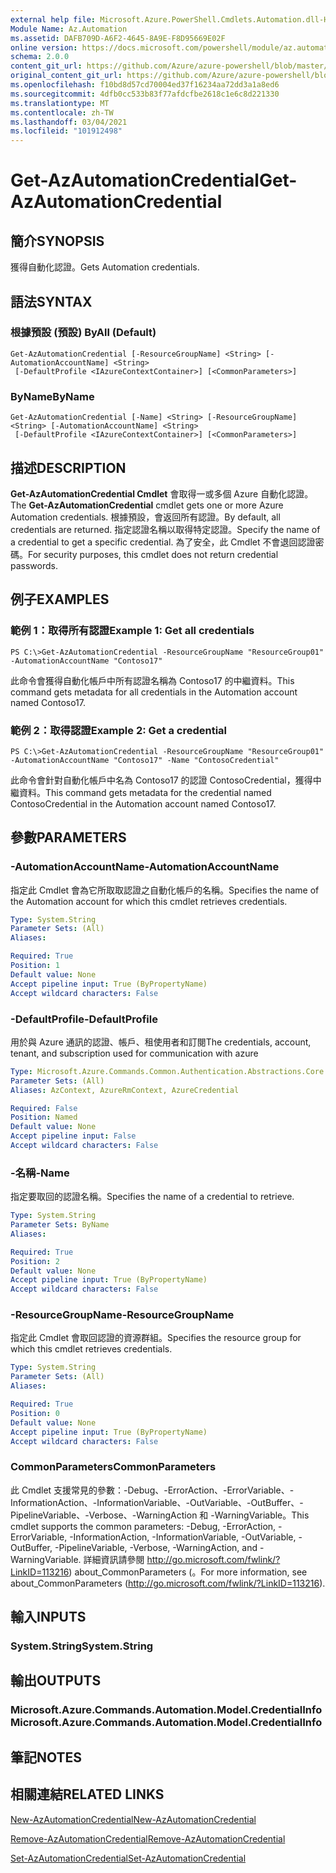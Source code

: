 ```yaml
---
external help file: Microsoft.Azure.PowerShell.Cmdlets.Automation.dll-Help.xml
Module Name: Az.Automation
ms.assetid: DAFB709D-A6F2-4645-8A9E-F8D95669E02F
online version: https://docs.microsoft.com/powershell/module/az.automation/get-azautomationcredential
schema: 2.0.0
content_git_url: https://github.com/Azure/azure-powershell/blob/master/src/Automation/Automation/help/Get-AzAutomationCredential.md
original_content_git_url: https://github.com/Azure/azure-powershell/blob/master/src/Automation/Automation/help/Get-AzAutomationCredential.md
ms.openlocfilehash: f10bd8d57cd70004ed37f16234aa72dd3a1a8ed6
ms.sourcegitcommit: 4dfb0cc533b83f77afdcfbe2618c1e6c8d221330
ms.translationtype: MT
ms.contentlocale: zh-TW
ms.lasthandoff: 03/04/2021
ms.locfileid: "101912498"
---
```

# <span data-ttu-id="8dcdc-101">Get-AzAutomationCredential</span><span class="sxs-lookup"><span data-stu-id="8dcdc-101">Get-AzAutomationCredential</span></span>

## <span data-ttu-id="8dcdc-102">簡介</span><span class="sxs-lookup"><span data-stu-id="8dcdc-102">SYNOPSIS</span></span>
<span data-ttu-id="8dcdc-103">獲得自動化認證。</span><span class="sxs-lookup"><span data-stu-id="8dcdc-103">Gets Automation credentials.</span></span>

## <span data-ttu-id="8dcdc-104">語法</span><span class="sxs-lookup"><span data-stu-id="8dcdc-104">SYNTAX</span></span>

### <span data-ttu-id="8dcdc-105">根據預設 (預設) </span><span class="sxs-lookup"><span data-stu-id="8dcdc-105">ByAll (Default)</span></span>
```
Get-AzAutomationCredential [-ResourceGroupName] <String> [-AutomationAccountName] <String>
 [-DefaultProfile <IAzureContextContainer>] [<CommonParameters>]
```

### <span data-ttu-id="8dcdc-106">ByName</span><span class="sxs-lookup"><span data-stu-id="8dcdc-106">ByName</span></span>
```
Get-AzAutomationCredential [-Name] <String> [-ResourceGroupName] <String> [-AutomationAccountName] <String>
 [-DefaultProfile <IAzureContextContainer>] [<CommonParameters>]
```

## <span data-ttu-id="8dcdc-107">描述</span><span class="sxs-lookup"><span data-stu-id="8dcdc-107">DESCRIPTION</span></span>
<span data-ttu-id="8dcdc-108">**Get-AzAutomationCredential Cmdlet** 會取得一或多個 Azure 自動化認證。</span><span class="sxs-lookup"><span data-stu-id="8dcdc-108">The **Get-AzAutomationCredential** cmdlet gets one or more Azure Automation credentials.</span></span>
<span data-ttu-id="8dcdc-109">根據預設，會返回所有認證。</span><span class="sxs-lookup"><span data-stu-id="8dcdc-109">By default, all credentials are returned.</span></span>
<span data-ttu-id="8dcdc-110">指定認證名稱以取得特定認證。</span><span class="sxs-lookup"><span data-stu-id="8dcdc-110">Specify the name of a credential to get a specific credential.</span></span>
<span data-ttu-id="8dcdc-111">為了安全，此 Cmdlet 不會退回認證密碼。</span><span class="sxs-lookup"><span data-stu-id="8dcdc-111">For security purposes, this cmdlet does not return credential passwords.</span></span>

## <span data-ttu-id="8dcdc-112">例子</span><span class="sxs-lookup"><span data-stu-id="8dcdc-112">EXAMPLES</span></span>

### <span data-ttu-id="8dcdc-113">範例 1：取得所有認證</span><span class="sxs-lookup"><span data-stu-id="8dcdc-113">Example 1: Get all credentials</span></span>
```
PS C:\>Get-AzAutomationCredential -ResourceGroupName "ResourceGroup01" -AutomationAccountName "Contoso17"
```

<span data-ttu-id="8dcdc-114">此命令會獲得自動化帳戶中所有認證名稱為 Contoso17 的中繼資料。</span><span class="sxs-lookup"><span data-stu-id="8dcdc-114">This command gets metadata for all credentials in the Automation account named Contoso17.</span></span>

### <span data-ttu-id="8dcdc-115">範例 2：取得認證</span><span class="sxs-lookup"><span data-stu-id="8dcdc-115">Example 2: Get a credential</span></span>
```
PS C:\>Get-AzAutomationCredential -ResourceGroupName "ResourceGroup01" -AutomationAccountName "Contoso17" -Name "ContosoCredential"
```

<span data-ttu-id="8dcdc-116">此命令會針對自動化帳戶中名為 Contoso17 的認證 ContosoCredential，獲得中繼資料。</span><span class="sxs-lookup"><span data-stu-id="8dcdc-116">This command gets metadata for the credential named ContosoCredential in the Automation account named Contoso17.</span></span>

## <span data-ttu-id="8dcdc-117">參數</span><span class="sxs-lookup"><span data-stu-id="8dcdc-117">PARAMETERS</span></span>

### <span data-ttu-id="8dcdc-118">-AutomationAccountName</span><span class="sxs-lookup"><span data-stu-id="8dcdc-118">-AutomationAccountName</span></span>
<span data-ttu-id="8dcdc-119">指定此 Cmdlet 會為它所取取認證之自動化帳戶的名稱。</span><span class="sxs-lookup"><span data-stu-id="8dcdc-119">Specifies the name of the Automation account for which this cmdlet retrieves credentials.</span></span>

```yaml
Type: System.String
Parameter Sets: (All)
Aliases:

Required: True
Position: 1
Default value: None
Accept pipeline input: True (ByPropertyName)
Accept wildcard characters: False
```

### <span data-ttu-id="8dcdc-120">-DefaultProfile</span><span class="sxs-lookup"><span data-stu-id="8dcdc-120">-DefaultProfile</span></span>
<span data-ttu-id="8dcdc-121">用於與 Azure 通訊的認證、帳戶、租使用者和訂閱</span><span class="sxs-lookup"><span data-stu-id="8dcdc-121">The credentials, account, tenant, and subscription used for communication with azure</span></span>

```yaml
Type: Microsoft.Azure.Commands.Common.Authentication.Abstractions.Core.IAzureContextContainer
Parameter Sets: (All)
Aliases: AzContext, AzureRmContext, AzureCredential

Required: False
Position: Named
Default value: None
Accept pipeline input: False
Accept wildcard characters: False
```

### <span data-ttu-id="8dcdc-122">-名稱</span><span class="sxs-lookup"><span data-stu-id="8dcdc-122">-Name</span></span>
<span data-ttu-id="8dcdc-123">指定要取回的認證名稱。</span><span class="sxs-lookup"><span data-stu-id="8dcdc-123">Specifies the name of a credential to retrieve.</span></span>

```yaml
Type: System.String
Parameter Sets: ByName
Aliases:

Required: True
Position: 2
Default value: None
Accept pipeline input: True (ByPropertyName)
Accept wildcard characters: False
```

### <span data-ttu-id="8dcdc-124">-ResourceGroupName</span><span class="sxs-lookup"><span data-stu-id="8dcdc-124">-ResourceGroupName</span></span>
<span data-ttu-id="8dcdc-125">指定此 Cmdlet 會取回認證的資源群組。</span><span class="sxs-lookup"><span data-stu-id="8dcdc-125">Specifies the resource group for which this cmdlet retrieves credentials.</span></span>

```yaml
Type: System.String
Parameter Sets: (All)
Aliases:

Required: True
Position: 0
Default value: None
Accept pipeline input: True (ByPropertyName)
Accept wildcard characters: False
```

### <span data-ttu-id="8dcdc-126">CommonParameters</span><span class="sxs-lookup"><span data-stu-id="8dcdc-126">CommonParameters</span></span>
<span data-ttu-id="8dcdc-127">此 Cmdlet 支援常見的參數：-Debug、-ErrorAction、-ErrorVariable、-InformationAction、-InformationVariable、-OutVariable、-OutBuffer、-PipelineVariable、-Verbose、-WarningAction 和 -WarningVariable。</span><span class="sxs-lookup"><span data-stu-id="8dcdc-127">This cmdlet supports the common parameters: -Debug, -ErrorAction, -ErrorVariable, -InformationAction, -InformationVariable, -OutVariable, -OutBuffer, -PipelineVariable, -Verbose, -WarningAction, and -WarningVariable.</span></span> <span data-ttu-id="8dcdc-128">詳細資訊請參閱 http://go.microsoft.com/fwlink/?LinkID=113216) about_CommonParameters (。</span><span class="sxs-lookup"><span data-stu-id="8dcdc-128">For more information, see about_CommonParameters (http://go.microsoft.com/fwlink/?LinkID=113216).</span></span>

## <span data-ttu-id="8dcdc-129">輸入</span><span class="sxs-lookup"><span data-stu-id="8dcdc-129">INPUTS</span></span>

### <span data-ttu-id="8dcdc-130">System.String</span><span class="sxs-lookup"><span data-stu-id="8dcdc-130">System.String</span></span>

## <span data-ttu-id="8dcdc-131">輸出</span><span class="sxs-lookup"><span data-stu-id="8dcdc-131">OUTPUTS</span></span>

### <span data-ttu-id="8dcdc-132">Microsoft.Azure.Commands.Automation.Model.CredentialInfo</span><span class="sxs-lookup"><span data-stu-id="8dcdc-132">Microsoft.Azure.Commands.Automation.Model.CredentialInfo</span></span>

## <span data-ttu-id="8dcdc-133">筆記</span><span class="sxs-lookup"><span data-stu-id="8dcdc-133">NOTES</span></span>

## <span data-ttu-id="8dcdc-134">相關連結</span><span class="sxs-lookup"><span data-stu-id="8dcdc-134">RELATED LINKS</span></span>

[<span data-ttu-id="8dcdc-135">New-AzAutomationCredential</span><span class="sxs-lookup"><span data-stu-id="8dcdc-135">New-AzAutomationCredential</span></span>](./New-AzAutomationCredential.md)

[<span data-ttu-id="8dcdc-136">Remove-AzAutomationCredential</span><span class="sxs-lookup"><span data-stu-id="8dcdc-136">Remove-AzAutomationCredential</span></span>](./Remove-AzAutomationCredential.md)

[<span data-ttu-id="8dcdc-137">Set-AzAutomationCredential</span><span class="sxs-lookup"><span data-stu-id="8dcdc-137">Set-AzAutomationCredential</span></span>](./Set-AzAutomationCredential.md)


